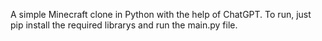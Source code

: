 A simple Minecraft clone in Python with the help of ChatGPT. To run, just pip install the required librarys and run the main.py file.
